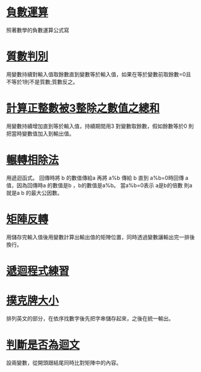 # [負數運算](itsa_-j_operation.cpp)
照著數學的負數運算公式寫

# [質數判別](itsa_prime_number_judge.cpp)
用變數持續對輸入值取餘數直到變數等於輸入值，如果在等於變數前取餘數=0且不等於1則不是質數;質數反之。

# [計算正整數被3整除之數值之總和](itsa_Nsequence_3division.cpp)
用變數持續增加直到等於輸入值，持續期間用3 對變數取餘數，假如餘數等於0 則把當時變數值加入到輸出值。

# [輾轉相除法](itsa_Euclidean_algorithm.cpp)
用遞迴函式。
回傳時將 b 的數值傳給a 再將 a%b 傳給 b 直到 a%b=0時回傳 a值，因為回傳時a 的數值是b ，b的數值是a%b。 當a%b=0表示 a是b的倍數 則a 就是a b 的最大公因數。

# [矩陣反轉](itsa_array_reverse.cpp)
用儲存完輸入值後用變數計算出輸出值的矩陣位置，同時透過變數讓輸出完一排後換行。

# [遞迴程式練習](itsa_return_function.cpp)

# [撲克牌大小](itsa_poker_size.cpp)
排列英文的部分，在依序找數字後先把字串儲存起來，之後在統一輸出。

# [判斷是否為迴文](itsa_palindrome.cpp)
設兩變數，從開頭跟結尾同時比對矩陣中的內容。
